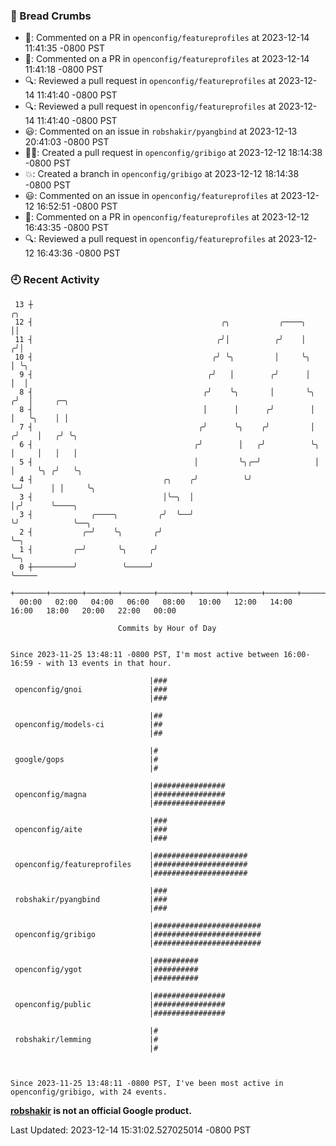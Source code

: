 ### 🍞 Bread Crumbs

 * 💬: Commented on a PR in  `openconfig/featureprofiles` at 2023-12-14 11:41:35 -0800 PST
 * 💬: Commented on a PR in  `openconfig/featureprofiles` at 2023-12-14 11:41:18 -0800 PST
 * 🔍: Reviewed a pull request in  `openconfig/featureprofiles` at 2023-12-14 11:41:40 -0800 PST
 * 🔍: Reviewed a pull request in  `openconfig/featureprofiles` at 2023-12-14 11:41:40 -0800 PST
 * 😃: Commented on an issue in `robshakir/pyangbind` at 2023-12-13 20:41:03 -0800 PST
 * ✍🏼: Created a pull request in `openconfig/gribigo` at 2023-12-12 18:14:38 -0800 PST
 * 💥: Created a branch in `openconfig/gribigo` at 2023-12-12 18:14:38 -0800 PST
 * 😃: Commented on an issue in `openconfig/featureprofiles` at 2023-12-12 16:52:51 -0800 PST
 * 💬: Commented on a PR in  `openconfig/featureprofiles` at 2023-12-12 16:43:35 -0800 PST
 * 🔍: Reviewed a pull request in  `openconfig/featureprofiles` at 2023-12-12 16:43:36 -0800 PST

### 🕘 Recent Activity
```
 13 ┼                                                                    ╭╮
 12 ┤                                          ╭╮           ╭────╮       ││
 11 ┤                                         ╭╯│          ╭╯    │      ╭╯│
 10 ┤                                        ╭╯ ╰╮         │     ╰╮     │ ╰╮
  9 ┤                                       ╭╯   │        ╭╯      │     │  │
  8 ┤                                      ╭╯    ╰╮       │       ╰╮   ╭╯  │     ╭─╮
  8 ┤                                      │      │      ╭╯        │   │   ╰╮    │ │
  7 ┤                                     ╭╯      ╰╮    ╭╯         │  ╭╯    │   ╭╯ ╰╮
  6 ┤                                    ╭╯        │   ╭╯          ╰╮ │     │   │   │
  5 ┤                                    │         ╰╮╭─╯            │ │     ╰╮ ╭╯   ╰╮
  4 ┤                             ╭╮    ╭╯          ╰╯              ╰─╯      │ │     ╰╮
  3 ┤                             │╰─╮  │                                    │╭╯      ╰────╮
  3 ┤             ╭────╮         ╭╯  ╰──╯                                    ╰╯            ╰──╮
  2 ┤           ╭─╯    ╰╮       ╭╯                                                            ╰─╮
  1 ┤         ╭─╯       ╰╮     ╭╯                                                               ╰─╮
  0 ┼─────────╯          ╰─────╯                                                                  ╰─────
    +───────+───────+───────+───────+───────+───────+───────+───────+───────+───────+───────+───────+────
  00:00   02:00   04:00   06:00   08:00   10:00   12:00   14:00   16:00   18:00   20:00   22:00   00:00   

						Commits by Hour of Day


Since 2023-11-25 13:48:11 -0800 PST, I'm most active between 16:00-16:59 - with 13 events in that hour.

```



```
                               |###
 openconfig/gnoi               |###
                               |###

                               |##
 openconfig/models-ci          |##
                               |##

                               |#
 google/gops                   |#
                               |#

                               |################
 openconfig/magna              |################
                               |################

                               |###
 openconfig/aite               |###
                               |###

                               |#####################
 openconfig/featureprofiles    |#####################
                               |#####################

                               |###
 robshakir/pyangbind           |###
                               |###

                               |########################
 openconfig/gribigo            |########################
                               |########################

                               |##########
 openconfig/ygot               |##########
                               |##########

                               |################
 openconfig/public             |################
                               |################

                               |#
 robshakir/lemming             |#
                               |#



Since 2023-11-25 13:48:11 -0800 PST, I've been most active in openconfig/gribigo, with 24 events.

```
**[robshakir](mailto:robjs@google.com) is not an official Google product.**  


Last Updated: 2023-12-14 15:31:02.527025014 -0800 PST
